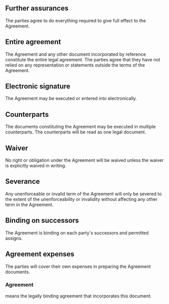 ## Further assurances

The parties agree to do everything required to give full effect to the Agreement.

##  Entire agreement

The Agreement and any other document incorporated by reference constitute the entire legal agreement. The parties agree that they have not relied on any representation or statements outside the terms of the Agreement.

## Electronic signature

The Agreement may be executed or entered into electronically.

## Counterparts

The documents constituting the Agreement may be executed in multiple counterparts.  The counterparts will be read as one legal document.

## Waiver

No right or obligation under the Agreement will be waived unless the waiver is explicitly waived in writing.

## Severance

Any unenforceable or invalid term of the Agreement will only be severed to the extent of the unenforceability or invalidity without affecting any other term in the Agreement.

## Binding on successors

The Agreement is binding on each party's successors and permitted assigns.

## Agreement expenses

The parties will cover their own expenses in preparing the Agreement documents.

### Agreement
means the legally binding agreement that incorporates this document.
